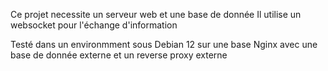 Ce projet necessite un serveur web et une base de donnée
Il utilise un websocket pour l'échange d'information

Testé dans un environmment sous Debian 12  sur une base Nginx avec une base de donnée externe et un reverse proxy externe
